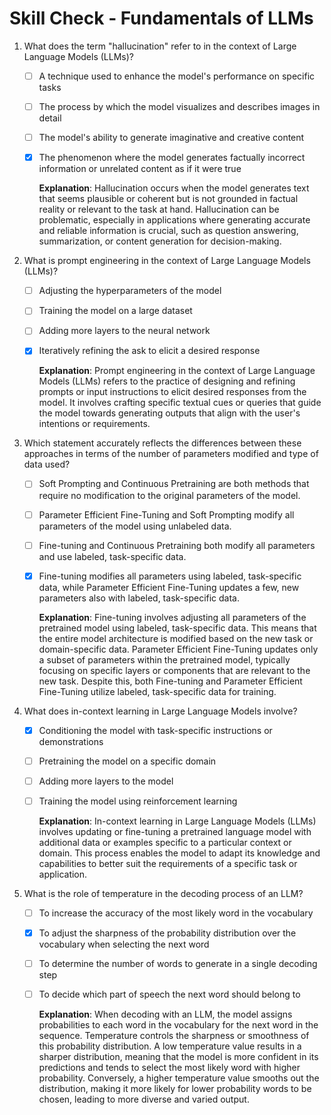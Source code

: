 # Skill Check - Fundamentals of LLMs

1. What does the term "hallucination" refer to in the context of Large Language Models (LLMs)?
    - [ ] A technique used to enhance the model's performance on specific tasks
    - [ ] The process by which the model visualizes and describes images in detail
    - [ ] The model's ability to generate imaginative and creative content
    - [x] The phenomenon where the model generates factually incorrect information or unrelated content as if it were
      true

      **Explanation**: Hallucination occurs when the model generates text that seems plausible or coherent but is not
      grounded in factual reality or relevant to the task at hand. Hallucination can be problematic, especially in
      applications where generating accurate and reliable information is crucial, such as question answering,
      summarization, or content generation for decision-making.

2. What is prompt engineering in the context of Large Language Models (LLMs)?
    - [ ] Adjusting the hyperparameters of the model
    - [ ] Training the model on a large dataset
    - [ ] Adding more layers to the neural network
    - [x] Iteratively refining the ask to elicit a desired response

      **Explanation**: Prompt engineering in the context of Large Language Models (LLMs) refers to the practice of
      designing and refining prompts or input instructions to elicit desired responses from the model. It involves
      crafting specific textual cues or queries that guide the model towards generating outputs that align with the
      user's intentions or requirements.

3. Which statement accurately reflects the differences between these approaches in terms of the number of parameters
   modified and type of data used?
    - [ ] Soft Prompting and Continuous Pretraining are both methods that require no modification to the original
      parameters of the model.
    - [ ] Parameter Efficient Fine-Tuning and Soft Prompting modify all parameters of the model using unlabeled data.
    - [ ] Fine-tuning and Continuous Pretraining both modify all parameters and use labeled, task-specific data.
    - [x] Fine-tuning modifies all parameters using labeled, task-specific data, while Parameter Efficient Fine-Tuning
      updates a few, new parameters also with labeled, task-specific data.

      **Explanation**: Fine-tuning involves adjusting all parameters of the pretrained model using labeled,
      task-specific data. This means that the entire model architecture is modified based on the new task or
      domain-specific data. Parameter Efficient Fine-Tuning updates only a subset of parameters within the pretrained
      model, typically focusing on specific layers or components that are relevant to the new task. Despite this, both
      Fine-tuning and Parameter Efficient Fine-Tuning utilize labeled, task-specific data for training.

4. What does in-context learning in Large Language Models involve?
    - [x] Conditioning the model with task-specific instructions or demonstrations
    - [ ] Pretraining the model on a specific domain
    - [ ] Adding more layers to the model
    - [ ] Training the model using reinforcement learning

      **Explanation**: In-context learning in Large Language Models (LLMs) involves updating or fine-tuning a pretrained
      language model with additional data or examples specific to a particular context or domain. This process enables
      the model to adapt its knowledge and capabilities to better suit the requirements of a specific task or
      application.

5. What is the role of temperature in the decoding process of an LLM?
    - [ ] To increase the accuracy of the most likely word in the vocabulary
    - [x] To adjust the sharpness of the probability distribution over the vocabulary when selecting the next word
    - [ ] To determine the number of words to generate in a single decoding step
    - [ ] To decide which part of speech the next word should belong to

      **Explanation**: When decoding with an LLM, the model assigns probabilities to each word in the vocabulary for the
      next word in the sequence. Temperature controls the sharpness or smoothness of this probability distribution. A
      low temperature value results in a sharper distribution, meaning that the model is more confident in its
      predictions and tends to select the most likely word with higher probability. Conversely, a higher temperature
      value smooths out the distribution, making it more likely for lower probability words to be chosen, leading to
      more diverse and varied output.


